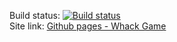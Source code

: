 Build status: [![Build status](https://ci.appveyor.com/api/projects/status/dvydp9gy88xtsc3l?svg=true)](https://ci.appveyor.com/project/KeplerXIII/adv-web-cicd-2)  
Site link: [Github pages - Whack Game](https://keplerxiii.github.io/adv_web_cicd_2/)